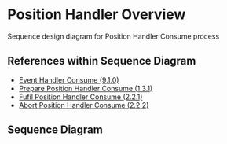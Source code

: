 # Position Handler Overview

Sequence design diagram for Position Handler Consume process

## References within Sequence Diagram

* [Event Handler Consume \(9.1.0\)](../../../central-event-processor/9.1.0-event-handler-placeholder.md)
* [Prepare Position Handler Consume \(1.3.1\)](1.3.1-prepare-position-handler-consume.md)
* [Fufil Position Handler Consume \(2.2.1\)](../2.1.0-bulk-fulfil-transfer-request-overview/2.2.1-fulfil-commit-for-bulk.md)
* [Abort Position Handler Consume \(2.2.2\)](../2.1.0-bulk-fulfil-transfer-request-overview/2.2.2-fulfil-abort-for-bulk.md)

## Sequence Diagram

